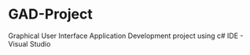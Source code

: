 # GAD-Project
Graphical User Interface Application Development project using c#
IDE - Visual Studio
